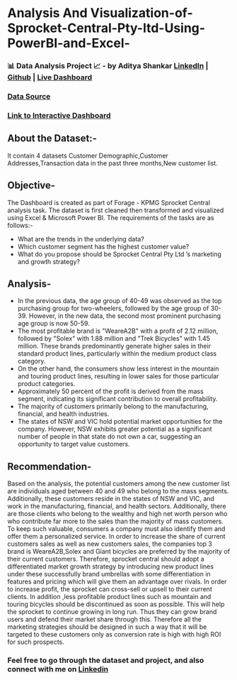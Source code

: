 # Analysis And Visualization-of-Sprocket-Central-Pty-ltd-Using-PowerBI-and-Excel-

### 📊 Data Analysis Project 📈 - by Aditya Shankar [LinkedIn](https://www.linkedin.com/in/adityashankar28/) | [Github](https://github.com/adityashankar28) | [Live Dashboard](https://www.novypro.com/profile_projects/adityashankar)

### [Data Source](https://www.theforage.com/modules/m7W4GMqeT3bh9Nb2c/S3uFvbDL49EA43ukg)

### [Link to Interactive Dashboard](https://www.novypro.com/profile_projects/adityashankar)

## About the Dataset:-
It contain 4 datasets 
Customer Demographic,Customer Addresses,Transaction data in the past three months,New customer list.

## Objective-
The Dashboard is created as part of Forage - KPMG Sprocket Central analysis task. The dataset is first cleaned then transformed and visualized using Excel & Microsoft Power BI. The requirements of the tasks are as follows:-
* What are the trends in the underlying data?
* Which customer segment has the highest customer value?
* What do you propose should be Sprocket Central Pty Ltd ’s marketing and growth strategy?

## Analysis-
* In the previous data, the age group of 40-49 was observed as the top purchasing group for two-wheelers, followed by the age group of 30-39. However, in the new data, the second most prominent purchasing age group is now 50-59.
* The most profitable brand is "WeareA2B" with a profit of 2.12 million, followed by "Solex" with 1.88 million and "Trek Bicycles" with 1.45 million. These brands predominantly generate higher sales in their standard product lines, particularly within the medium product class category.
* On the other hand, the consumers show less interest in the mountain and touring product lines, resulting in lower sales for those particular product categories.
* Approximately 50 percent of the profit is derived from the mass segment, indicating its significant contribution to overall profitability.
* The majority of customers primarily belong to the manufacturing, financial, and health industries.
* The states of NSW and VIC hold potential market opportunities for the company. However, NSW exhibits greater potential as a significant number of people in that 
  state do not own a car, suggesting an opportunity to target value customers.
  
## Recommendation-
Based on the analysis, the potential customers among the new customer list are individuals aged between 40 and 49 who belong to the mass segments. Additionally, these customers reside in the states of NSW and VIC, and work in the manufacturing, financial, and health sectors.
Additionally, there are those clients who belong to the wealthy and high net worth person who who contribute far more to the sales than the majority of mass customers. To keep such valuable, consumers a company must also identify them and offer them a personalized service.
In order to increase the share of current customers sales as well as new customers sales, the companies top 3 brand is WeareA2B,Solex and Giant bicycles are preferred by the majority of their current customers. Therefore, sprocket central should adopt a differentiated market growth strategy by introducing new product lines under these successfully brand umbrellas with some differentiation in features and pricing which will give them an advantage over rivals.
In order to increase profit, the sprocket can cross-sell or upsell to their current clients. In addition ,less profitable product lines such as mountain and touring bicycles should be discontinued as soon as possible. This will help the sprocket to continue growing in long run. Thus they can grow brand users and defend their market share through this.
Therefore all the marketing strategies should be designed in such a way that it will be targeted to these customers only as conversion rate is high with high ROI for such prospects.

### Feel free to go through the dataset and project, and also connect with me on [Linkedin](https://www.linkedin.com/in/adityashankar28/)


